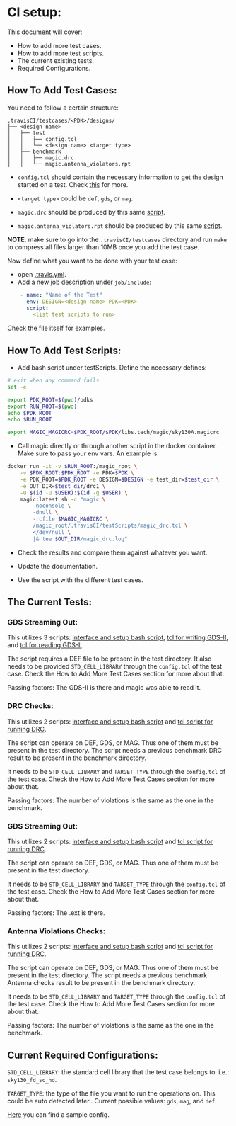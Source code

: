 # CI setup:

This document will cover:
- How to add more test cases.
- How to add more test scripts.
- The current existing tests.
- Required Configurations.

## How To Add Test Cases:

You need to follow a certain structure:

```
.travisCI/testcases/<PDK>/designs/
├── <design name>
│   ├── test
│   │   ├── config.tcl
│   │   └── <design name>.<target type>
│   ├── benchmark
│   │   ├── magic.drc
│   │   └── magic.antenna_violators.rpt
```

- `config.tcl` should contain the necessary information to get the design started on a test. Check [this](#current-required-configurations) for more.

- `<target type>` could be `def`, `gds`, or `mag`.

- `magic.drc` should be produced by this same [script](#drc-checks).

- `magic.antenna_violators.rpt` should be produced by this same [script](#antenna-violations-checks).

**NOTE**: make sure to go into the `.travisCI/testcases` directory and run `make` to compress all files larger than 10MB once you add the test case.

Now define what you want to be done with your test case:

- open [.travis.yml][11].
- Add a new job description under `job/include`:
```yml
    - name: "Name of the Test"
      env: DESIGN=<design name> PDK=<PDK>
      script:
        <list test scripts to run>
```
Check the file itself for examples.

## How To Add Test Scripts:

- Add bash script under testScripts. Define the necessary defines:
```bash
# exit when any command fails
set -e

export PDK_ROOT=$(pwd)/pdks
export RUN_ROOT=$(pwd)
echo $PDK_ROOT
echo $RUN_ROOT

export MAGIC_MAGICRC=$PDK_ROOT/$PDK/libs.tech/magic/sky130A.magicrc
```

- Call magic directly or through another script in the docker container. Make sure to pass your env vars. An example is:

```bash
docker run -it -v $RUN_ROOT:/magic_root \
    -v $PDK_ROOT:$PDK_ROOT -e PDK=$PDK \
    -e PDK_ROOT=$PDK_ROOT -e DESIGN=$DESIGN -e test_dir=$test_dir \
    -e OUT_DIR=$test_dir/drc1 \
    -u $(id -u $USER):$(id -g $USER) \
    magic:latest sh -c "magic \
        -noconsole \
        -dnull \
        -rcfile $MAGIC_MAGICRC \
        /magic_root/.travisCI/testScripts/magic_drc.tcl \
        </dev/null \
        |& tee $OUT_DIR/magic_drc.log"
```

- Check the results and compare them against whatever you want.

- Update the documentation.

- Use the script with the different test cases.

## The Current Tests:

### GDS Streaming Out:
This utilizes 3 scripts: [interface and setup bash script][0], [tcl for writing GDS-II][1], and [tcl for reading GDS-II][2].

The script requires a DEF file to be present in the test directory. It also needs to be provided `STD_CELL_LIBRARY` through the `config.tcl` of the test case. Check the How to Add More Test Cases section for more about that.

Passing factors: The GDS-II is there and magic was able to read it.

### DRC Checks:
This utilizes 2 scripts: [interface and setup bash script][3] and [tcl script for running DRC][4].

The script can operate on DEF, GDS, or MAG. Thus one of them must be present in the test directory. The script needs a previous benchmark DRC result to be present in the benchmark directory.

It needs to be `STD_CELL_LIBRARY` and `TARGET_TYPE` through the `config.tcl` of the test case. Check the How to Add More Test Cases section for more about that.

Passing factors: The number of violations is the same as the one in the benchmark.

### GDS Streaming Out:
This utilizes 2 scripts: [interface and setup bash script][5] and [tcl script for running DRC][6].

The script can operate on DEF, GDS, or MAG. Thus one of them must be present in the test directory.

It needs to be `STD_CELL_LIBRARY` and `TARGET_TYPE` through the `config.tcl` of the test case. Check the How to Add More Test Cases section for more about that.

Passing factors: The .ext is there.

### Antenna Violations Checks:
This utilizes 2 scripts: [interface and setup bash script][7] and [tcl script for running DRC][8].

The script can operate on DEF, GDS, or MAG. Thus one of them must be present in the test directory. The script needs a previous benchmark Antenna checks result to be present in the benchmark directory.

It needs to be `STD_CELL_LIBRARY` and `TARGET_TYPE` through the `config.tcl` of the test case. Check the How to Add More Test Cases section for more about that.

Passing factors: The number of violations is the same as the one in the benchmark.

## Current Required Configurations:

`STD_CELL_LIBRARY`: the standard cell library that the test case belongs to. i.e.: `sky130_fd_sc_hd`.

`TARGET_TYPE`: the type of the file you want to run the operations on. This could be auto detected later.. Current possible values: `gds`, `mag`, and `def`.

[Here][9] you can find a sample config.


[0]: .testScripts/gdsStreaming.sh
[1]: .testScripts/magic_gds_stream.tcl
[2]: .testScripts/gds_read.sh
[3]: .testScripts/drcChecks.sh
[4]: .testScripts/magic_drc.tcl
[5]: .testScripts/extraction.sh
[6]: .testScripts/extraction.tcl
[7]: .testScripts/antennaChecks.sh
[8]: .testScripts/antennaChecks.tcl
[9]: testcases/sky130A/sample_config.tcl
[10]: testcases/Makefile
[11]: ../.travis.yml